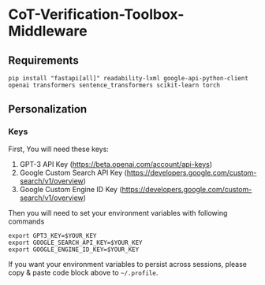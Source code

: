 # CoT-Verification-Toolbox-Middleware

## Requirements
```shell
pip install "fastapi[all]" readability-lxml google-api-python-client openai transformers sentence_transformers scikit-learn torch
```

## Personalization
### Keys
First, You will need these keys:
1. GPT-3 API Key (https://beta.openai.com/account/api-keys)
2. Google Custom Search API Key (https://developers.google.com/custom-search/v1/overview)
3. Google Custom Engine ID Key (https://developers.google.com/custom-search/v1/overview)

Then you will need to set your environment variables with following commands
```shell
export GPT3_KEY=$YOUR_KEY
export GOOGLE_SEARCH_API_KEY=$YOUR_KEY 
export GOOGLE_ENGINE_ID_KEY=$YOUR_KEY 
```

If you want your environment variables to persist across sessions, please copy & paste code block above to `~/.profile`.